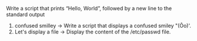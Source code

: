 Write a script that prints “Hello, World”, followed by a new line to the standard output
1. confused smilley -> Write a script that displays a confused smiley "(Ôo)'.
2. Let's display a file -> Display the content of the /etc/passwd file.
